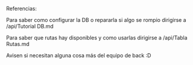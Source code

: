 Referencias:

Para saber como configurar la DB o repararla si algo se rompio dirigirse a /api/Tutorial DB.md

Para saber que rutas hay disponibles y como usarlas dirigirse a /api/Tabla Rutas.md


Avisen si necesitan alguna cosa más del equipo de back :D
